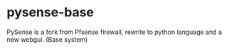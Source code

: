 pysense-base
============

PySense is a fork from Pfsense firewall, rewrite to python language and a new webgui. (Base system)
